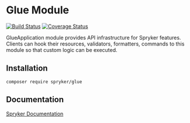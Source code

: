 # Glue Module
[![Build Status](https://travis-ci.org/spryker/glue.svg)](https://travis-ci.org/spryker/glue)
[![Coverage Status](https://coveralls.io/repos/github/spryker/glue/badge.svg)](https://coveralls.io/github/spryker/glue)

GlueApplication module provides API infrastructure for Spryker features. Clients can hook their resources, validators, formatters, commands to this module so that custom logic can be executed. 
## Installation

```
composer require spryker/glue
```

## Documentation

[Spryker Documentation](https://academy.spryker.com/developing_with_spryker/module_guide/modules.html)
